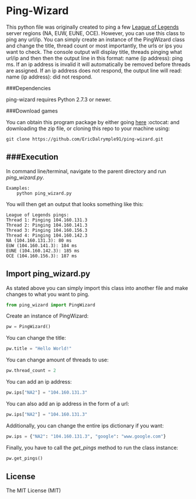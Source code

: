 Ping-Wizard
==================
This python file was originally created to ping a few [League of Legends](http://na.leagueoflegends.com/) server regions (NA, EUW, EUNE, OCE). However, you can use 
this class to ping any url/ip. You can simply create an instance of the PingWizard class and change the title, thread count or most importantly, the urls or ips 
you want to check. The console output will display title, threads pinging what url/ip and then then the output line in this format: name (ip address): ping ms. If an 
ip address is invalid it will automatically be removed before threads are assigned. If an ip address does not respond, the output line will read: name (ip address): 
did not respond.

###Dependencies

ping-wizard requires Python 2.7.3 or newer.

###Download games

You can obtain this program package by either going [here](https://github.com/EricDalrymple91/ping-wizard) :octocat: and downloading the zip file, or 
cloning this repo to your machine using:

	git clone https://github.com/EricDalrymple91/ping-wizard.git
	
###Execution
----------------
In command line/terminal, navigate to the parent directory and run *ping_wizard.py*.

	Examples:
		python ping_wizard.py
	
You will then get an output that looks something like this:
```
League of Legends pings:
Thread 1: Pinging 104.160.131.3
Thread 2: Pinging 104.160.141.3
Thread 3: Pinging 104.160.156.3
Thread 4: Pinging 104.160.142.3
NA (104.160.131.3): 80 ms
EUW (104.160.141.3): 184 ms
EUNE (104.160.142.3): 185 ms
OCE (104.160.156.3): 187 ms
```

## Import ping_wizard.py

As stated above you can simply import this class into another file and make changes to what you want to ping. 
```python
from ping_wizard import PingWizard
```
Create an instance of PingWizard:
```python
pw = PingWizard()
```
You can change the title:
```python
pw.title = "Hello World!"
```
You can change amount of threads to use:
```python
pw.thread_count = 2
```
You can add an ip address:
```python
pw.ips["NA2"] = "104.160.131.3"
```
You can also add an ip address in the form of a url:
```python
pw.ips["NA2"] = "104.160.131.3"
```
Additionally, you can change the entire ips dictionary if you want:
```python
pw.ips = {"NA2": "104.160.131.3", "google": "www.google.com"}
```
Finally, you have to call the *get_pings* method to run the class instance:
```python
pw.get_pings()
```

## License

The MIT License (MIT)
